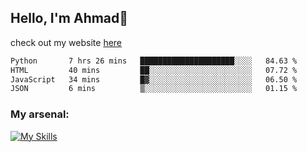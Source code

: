 
## Hello, I'm Ahmad👋

check out my website [here](https://ahmadalwi.com/)

<!--START_SECTION:waka-->

```txt
Python       7 hrs 26 mins   █████████████████████░░░░   84.63 %
HTML         40 mins         ██░░░░░░░░░░░░░░░░░░░░░░░   07.72 %
JavaScript   34 mins         █▓░░░░░░░░░░░░░░░░░░░░░░░   06.50 %
JSON         6 mins          ▒░░░░░░░░░░░░░░░░░░░░░░░░   01.15 %
```

<!--END_SECTION:waka-->

### My arsenal:

[![My Skills](https://skillicons.dev/icons?i=js,ts,py,go,react,nextjs,svelte,nodejs,django,tailwind,html,css,sass,firebase,mongodb,postgres,mysql,redis,git,github,docker,vscode,figma,godot)](https://skillicons.dev)
